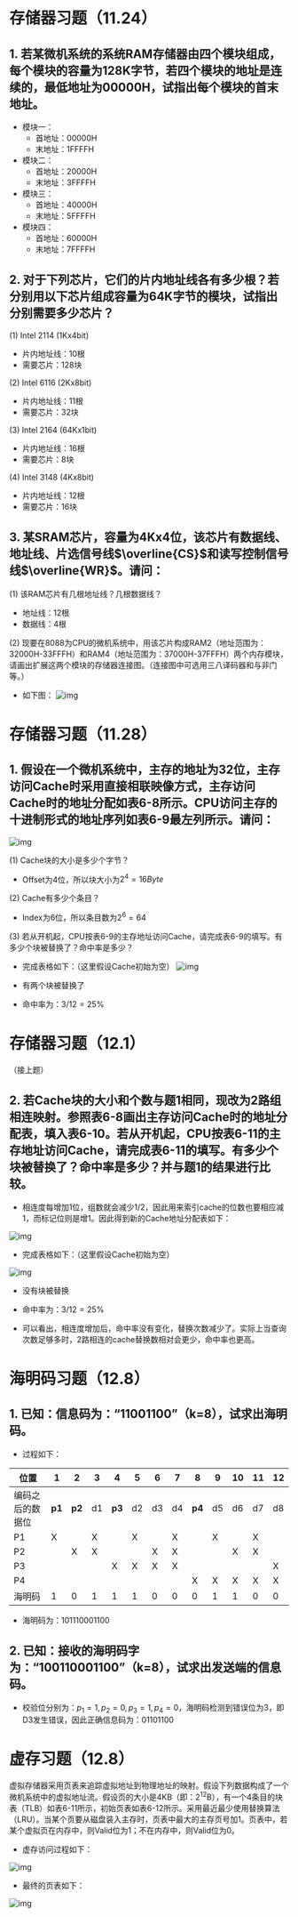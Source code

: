 # 存储器习题（11.24）

## 1. 若某微机系统的系统RAM存储器由四个模块组成，每个模块的容量为128K字节，若四个模块的地址是连续的，最低地址为00000H，试指出每个模块的首末地址。

- 模块一：
  - 首地址：00000H
  - 末地址：1FFFFH
- 模块二：
  - 首地址：20000H
  - 末地址：3FFFFH
- 模块三：
  - 首地址：40000H
  - 末地址：5FFFFH
- 模块四：
  - 首地址：60000H
  - 末地址：7FFFFH

## 2. 对于下列芯片，它们的片内地址线各有多少根？若分别用以下芯片组成容量为64K字节的模块，试指出分别需要多少芯片？

(1) Intel 2114 (1Kx4bit)

- 片内地址线：10根
- 需要芯片：128块

(2) Intel 6116 (2Kx8bit)

- 片内地址线：11根
- 需要芯片：32块

(3) Intel 2164 (64Kx1bit)

- 片内地址线：16根
- 需要芯片：8块

(4) Intel 3148 (4Kx8bit)

- 片内地址线：12根
- 需要芯片：16块

## 3. 某SRAM芯片，容量为4Kx4位，该芯片有数据线、地址线、片选信号线$\overline{CS}$和读写控制信号线$\overline{WR}$。请问：

(1) 该RAM芯片有几根地址线？几根数据线？

- 地址线：12根
- 数据线：4根

(2) 现要在8088为CPU的微机系统中，用该芯片构成RAM2（地址范围为：32000H-33FFFH）和RAM4（地址范围为：37000H-37FFFH）两个内存模块，请画出扩展这两个模块的存储器连接图。（连接图中可选用三八译码器和与非门等。）


- 如下图：
![img](./231229_1.jpg)

# 存储器习题（11.28）

## 1. 假设在一个微机系统中，主存的地址为32位，主存访问Cache时采用直接相联映像方式，主存访问Cache时的地址分配如表6-8所示。CPU访问主存的十进制形式的地址序列如表6-9最左列所示。请问：

![img](./231229_2.png)

(1) Cache块的大小是多少个字节？

- Offset为4位，所以块大小为$2^4=16Byte$

(2) Cache有多少个条目？

- Index为6位，所以条目数为$2^6=64$

(3) 若从开机起，CPU按表6-9的主存地址访问Cache，请完成表6-9的填写。有多少个块被替换了？命中率是多少？

- 完成表格如下：（这里假设Cache初始为空）
![img](./231229_3.png)

- 有两个块被替换了
- 命中率为：$3/12 = 25\%$


# 存储器习题（12.1）

（接上题）

## 2. 若Cache块的大小和个数与题1相同，现改为2路组相连映射。参照表6-8画出主存访问Cache时的地址分配表，填入表6-10。若从开机起，CPU按表6-11的主存地址访问Cache，请完成表6-11的填写。有多少个块被替换了？命中率是多少？并与题1的结果进行比较。

- 相连度每增加1位，组数就会减少1/2，因此用来索引cache的位数也要相应减1，而标记位则是增1。因此得到新的Cache地址分配表如下：

![img](./231229_4.png)

- 完成表格如下：（这里假设Cache初始为空）

![img](./231229_5.png)

- 没有块被替换
- 命中率为：$3/12 = 25\%$

- 可以看出，相连度增加后，命中率没有变化，替换次数减少了。实际上当查询次数足够多时，2路相连的cache替换数相对会更少，命中率也更高。


# 海明码习题（12.8）

## 1. 已知：信息码为：“11001100”（k=8），试求出海明码。

- 过程如下：

| 位置 | 1 | 2 | 3 | 4 | 5 | 6 | 7 | 8 | 9 | 10 | 11 | 12 |
| ---- | - | - | - | - | - | - | - | - | - | -- | -- | -- |
| 编码之后的数据位 | **p1** | **p2** | d1 | **p3** | d2 | d3 | d4 | **p4** | d5 | d6 | d7 | d8 |
| P1 | X |   | X |   | X |   | X |   | X |   | X |   |
| P2 |   | X | X |   |   | X | X |   |   | X | X |   |
| P3 |   |   |   | X | X | X | X |   |   |   |   | X |
| P4 |   |   |   |   |   |   |   | X | X | X | X | X |
| 海明码 | 1 | 0 | 1 | 1 | 1 | 0 | 0 | 0 | 1 | 1 | 0 | 0 |

- 海明码为：101110001100

## 2. 已知：接收的海明码字为：“100110001100”（k=8），试求出发送端的信息码。

- 校验位分别为：$p_1=1,p_2=0,p_3=1,p_4=0$，海明码检测到错误位为3，即D3发生错误，因此正确信息码为：$0110 1100$


# 虚存习题（12.8）

虚拟存储器采用页表来追踪虚拟地址到物理地址的映射。假设下列数据构成了一个微机系统中的虚拟地址流。假设页的大小是4KB（即：$2^{12}$B），有一个4条目的块表（TLB）如表6-11所示，初始页表如表6-12所示。采用最近最少使用替换算法（LRU）。当某个页要从磁盘装入主存时，页表中最大的主存页号加1。页表中，若某个虚拟页在内存中，则Valid位为1；不在内存中，则Valid位为0。

- 虚存访问过程如下：

![img](./231229_6.png)

- 最终的页表如下：

![img](./231229_7.png)